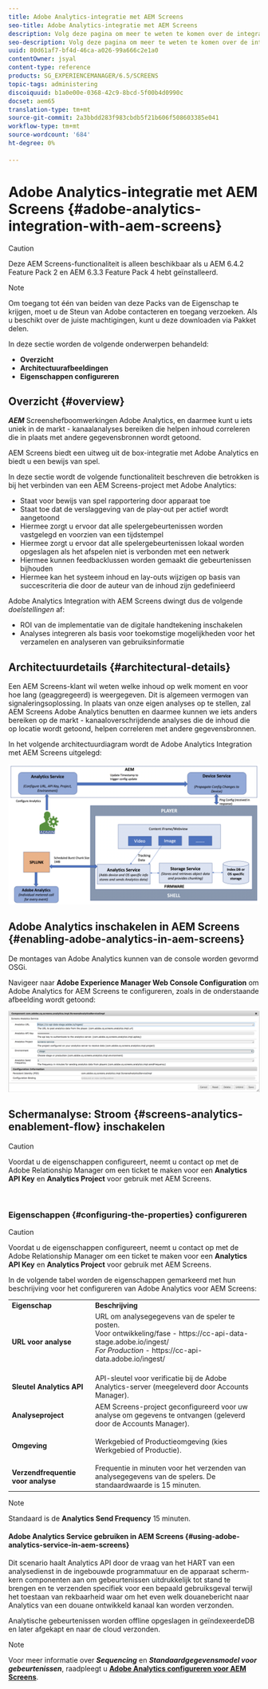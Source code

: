 ```yaml
---
title: Adobe Analytics-integratie met AEM Screens
seo-title: Adobe Analytics-integratie met AEM Screens
description: Volg deze pagina om meer te weten te komen over de integratie van AEM Screens met Adobe Analytics in de doos en geeft u een proefdruk van het spel.
seo-description: Volg deze pagina om meer te weten te komen over de integratie van AEM Screens met Adobe Analytics in de doos en geeft u een proefdruk van het spel.
uuid: 80d61af7-bf4d-46ca-a026-99a666c2e1a0
contentOwner: jsyal
content-type: reference
products: SG_EXPERIENCEMANAGER/6.5/SCREENS
topic-tags: administering
discoiquuid: b1a0e00e-0368-42c9-8bcd-5f00b4d0990c
docset: aem65
translation-type: tm+mt
source-git-commit: 2a3bbdd283f983cbdb5f21b606f508603385e041
workflow-type: tm+mt
source-wordcount: '684'
ht-degree: 0%

---
```



# Adobe Analytics-integratie met AEM Screens {#adobe-analytics-integration-with-aem-screens}

>[!CAUTION]
>
>Deze AEM Screens-functionaliteit is alleen beschikbaar als u AEM 6.4.2 Feature Pack 2 en AEM 6.3.3 Feature Pack 4 hebt geïnstalleerd.

>[!NOTE]
>
>Om toegang tot één van beiden van deze Packs van de Eigenschap te krijgen, moet u de Steun van Adobe contacteren en toegang verzoeken. Als u beschikt over de juiste machtigingen, kunt u deze downloaden via Pakket delen.

In deze sectie worden de volgende onderwerpen behandeld:

* **Overzicht**
* **Architectuurafbeeldingen**
* **Eigenschappen configureren**

## Overzicht {#overview}

***AEM*** Screenshefboomwerkingen Adobe Analytics, en daarmee kunt u iets uniek in de markt - kanaalanalyses bereiken die helpen inhoud correleren die in plaats met andere gegevensbronnen wordt getoond.

AEM Screens biedt een uitweg uit de box-integratie met Adobe Analytics en biedt u een bewijs van spel.

In deze sectie wordt de volgende functionaliteit beschreven die betrokken is bij het verbinden van een AEM Screens-project met Adobe Analytics:

* Staat voor bewijs van spel rapportering door apparaat toe
* Staat toe dat de verslaggeving van de play-out per actief wordt aangetoond
* Hiermee zorgt u ervoor dat alle spelergebeurtenissen worden vastgelegd en voorzien van een tijdstempel
* Hiermee zorgt u ervoor dat alle spelergebeurtenissen lokaal worden opgeslagen als het afspelen niet is verbonden met een netwerk
* Hiermee kunnen feedbacklussen worden gemaakt die gebeurtenissen bijhouden
* Hiermee kan het systeem inhoud en lay-outs wijzigen op basis van succescriteria die door de auteur van de inhoud zijn gedefinieerd

Adobe Analytics Integration with AEM Screens dwingt dus de volgende *doelstellingen* af:

* ROI van de implementatie van de digitale handtekening inschakelen
* Analyses integreren als basis voor toekomstige mogelijkheden voor het verzamelen en analyseren van gebruiksinformatie

## Architectuurdetails {#architectural-details}

Een AEM Screens-klant wil weten welke inhoud op welk moment en voor hoe lang (geaggregeerd) is weergegeven. Dit is algemeen vermogen van signaleringsoplossing. In plaats van onze eigen analyses op te stellen, zal AEM Screens Adobe Analytics benutten en daarmee kunnen we iets anders bereiken op de markt - kanaaloverschrijdende analyses die de inhoud die op locatie wordt getoond, helpen correleren met andere gegevensbronnen.

In het volgende architectuurdiagram wordt de Adobe Analytics Integration met AEM Screens uitgelegd:

![screen_shot_2018-09-12at85611am](assets/screen_shot_2018-09-12at85611am.png)

## Adobe Analytics inschakelen in AEM Screens {#enabling-adobe-analytics-in-aem-screens}

De montages van Adobe Analytics kunnen van de console worden gevormd OSGi.

Navigeer naar **Adobe Experience Manager Web Console Configuration** om Adobe Analytics for AEM Screens te configureren, zoals in de onderstaande afbeelding wordt getoond:

![screen_shot_2018-09-04at25550pm](assets/screen_shot_2018-09-04at25550pm.png)

## Schermanalyse: Stroom {#screens-analytics-enablement-flow} inschakelen

>[!CAUTION]
>
>Voordat u de eigenschappen configureert, neemt u contact op met de Adobe Relationship Manager om een ticket te maken voor een **Analytics API Key** en **Analytics Project** voor gebruik met AEM Screens.

![]()

### Eigenschappen {#configuring-the-properties} configureren

>[!CAUTION]
>
>Voordat u de eigenschappen configureert, neemt u contact op met de Adobe Relationship Manager om een ticket te maken voor een **Analytics API Key** en **Analytics Project** voor gebruik met AEM Screens.

In de volgende tabel worden de eigenschappen gemarkeerd met hun beschrijving voor het configureren van Adobe Analytics voor AEM Screens:

<table>
 <tbody>
  <tr>
   <td><strong>Eigenschap</strong></td>
   <td><strong>Beschrijving</strong></td>
  </tr>
  <tr>
   <td><strong>URL voor analyse</strong></td>
   <td>URL om analysegegevens van de speler te posten. <br>
   Voor ontwikkeling/fase</em>  - https://cc-api-data-stage.adobe.io/ingest/<br /> <em>For Production</em> - https://cc-api-data.adobe.io/ingest/</em><br /> <br /></td>
  </tr>
  <tr>
   <td><strong>Sleutel Analytics API</strong></td>
   <td>API-sleutel voor verificatie bij de Adobe Analytics-server (meegeleverd door Accounts Manager).</td>
  </tr>
  <tr>
   <td><strong>Analyseproject</strong></td>
   <td>AEM Screens-project geconfigureerd voor uw analyse om gegevens te ontvangen (geleverd door de Accounts Manager).</td>
  </tr>
  <tr>
   <td><strong>Omgeving</strong></td>
   <td><p>Werkgebied of Productieomgeving (kies Werkgebied of Productie).</p></td>
  </tr>
  <tr>
   <td><strong>Verzendfrequentie voor analyse</strong></td>
   <td>Frequentie in minuten voor het verzenden van analysegegevens van de spelers. De standaardwaarde is 15 minuten.</td>
  </tr>
 </tbody>
</table>

>[!NOTE]
>
>Standaard is de **Analytics Send Frequency** 15 minuten.

#### Adobe Analytics Service gebruiken in AEM Screens {#using-adobe-analytics-service-in-aem-screens}

Dit scenario haalt Analytics API door de vraag van het HART van een analysedienst in de ingebouwde programmatuur en de apparaat scherm-kern componenten aan om gebeurtenissen uitdrukkelijk tot stand te brengen en te verzenden specifiek voor een bepaald gebruiksgeval terwijl het toestaan van rekbaarheid waar om het even welk douanebericht naar Analytics van een douane ontwikkeld kanaal kan worden verzonden.

Analytische gebeurtenissen worden offline opgeslagen in geïndexeerdeDB en later afgekapt en naar de cloud verzonden.

>[!NOTE]
>
>Voor meer informatie over ***Sequencing*** en ***Standaardgegevensmodel voor gebeurtenissen***, raadpleegt u **[Adobe Analytics configureren voor AEM Screens](configuring-adobe-analytics-aem-screens.md)**.

